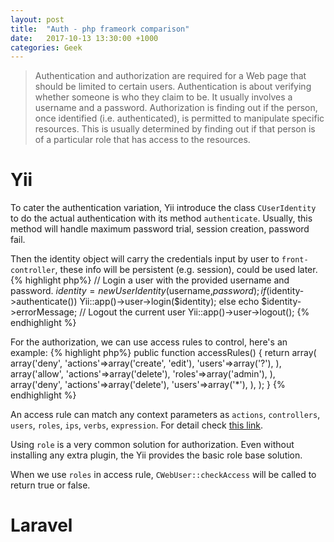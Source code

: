 ```yaml
---
layout: post
title:  "Auth - php frameork comparison"
date:   2017-10-13 13:30:00 +1000
categories: Geek
---
```

> Authentication and authorization are required for a Web page that should be limited to certain users. Authentication is about verifying whether someone is who they claim to be. It usually involves a username and a password. Authorization is finding out if the person, once identified (i.e. authenticated), is permitted to manipulate specific resources. This is usually determined by finding out if that person is of a particular role that has access to the resources.

Yii 
=======

To cater the authentication variation, Yii introduce the class `CUserIdentity` to do the actual authentication with its method `authenticate`. Usually, this method will handle maximum password trial, session creation, password fail.

Then the identity object will carry the credentials input by user to `front-controller`, these info will be persistent (e.g. session), could be used later.
{% highlight php%}
// Login a user with the provided username and password.
$identity=new UserIdentity($username,$password);
if($identity->authenticate())
    Yii::app()->user->login($identity);
else
    echo $identity->errorMessage;
// Logout the current user
Yii::app()->user->logout();
{% endhighlight %}

For the authorization, we can use access rules to control, here's an example:
{% highlight php%}
public function accessRules() {
    return array(
        array('deny',
            'actions'=>array('create', 'edit'),
            'users'=>array('?'),
        ),
        array('allow',
            'actions'=>array('delete'),
            'roles'=>array('admin'),
        ),
        array('deny',
            'actions'=>array('delete'),
            'users'=>array('*'),
        ),
    );
}
{% endhighlight %}

An access rule can match any context parameters as `actions`, `controllers`, `users`, `roles`, `ips`, `verbs`, `expression`. For detail check [this link](http://www.yiiframework.com/doc/guide/1.1/en/topics.auth).

Using `role` is a very common solution for authorization. Even without installing any extra plugin, the Yii provides the basic role base solution. 

When we use `roles` in access rule, `CWebUser::checkAccess` will be called to return true or false. 

Laravel
=======


